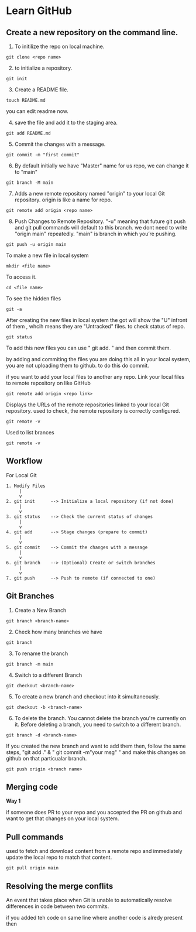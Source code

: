 # Learn GitHub

## Create a new repository on the command line.

1. To initilize the repo on local machine.
```
git clone <repo name>
```

2. to initialize a repository.
```
git init
```

3. Create a README file.
```
touch README.md
```
you can edit readme now.

4. save the file and add it to the staging area.

```
git add README.md
```

5. Commit the changes with a message.
```
git commit -m "first commit"
```

6. By default initially we have "Master" name for us repo, we can change it to "main"
```
git branch -M main
```

7. Adds a new remote repository named "origin" to your local Git repository. origin is like a name for repo.
```
git remote add origin <repo name>
```

8. Push Changes to Remote Repository. "-u" meaning that future git push and git pull commands will default to this branch. we dont need to write "origin main" repeatedly. "main" is branch in which you’re pushing.
```
git push -u origin main
```


To make a new file in local system 
```
mkdir <file name>
```

To access it.
```
cd <file name>
```

To see the hidden files
```
git -a
```

After creating the new files in local system the got will show the "U" infront of them , whcih means they are "Untracked" files.
to check status of repo.
```
git status
```

To add this new files you can use " git add. " and then commit them.

by adding and commiting the files you are doing this all in your local system, you are not uploading them to github. to do this do commit.

if you want to add your local files to another any repo. Link your local files to remote repository on like GitHub 
```
git remote add origin <repo link>
```

Displays the URLs of the remote repositories linked to your local Git repository. used to check, the remote repository is correctly configured.
```
git remote -v
```

Used to list brances
```
git remote -v
```

## Workflow
For Local Git
```
1. Modify Files
     |
     v
2. git init      --> Initialize a local repository (if not done)
     |
     v
3. git status    --> Check the current status of changes
     |
     v
4. git add       --> Stage changes (prepare to commit)
     |
     v
5. git commit    --> Commit the changes with a message
     |
     v
6. git branch    --> (Optional) Create or switch branches
     |
     v
7. git push      --> Push to remote (if connected to one)
```

## Git Branches

1. Create a New Branch
```
git branch <branch-name>
```
2. Check how many branches we have
```
git branch
```
3. To rename the branch
```
git branch -m main
```
4. Switch to a different Branch
```
git checkout <branch-name>
```
5. To create a new branch and checkout into it simultaneously.
```
git checkout -b <branch-name>
```
6. To delete the branch. You cannot delete the branch you're currently on it. Before deleting a branch, you need to switch to a different branch.
```
git branch -d <branch-name>
```
 If you created the new branch and want to add them then, follow the same steps, "git add ." & " git commit -m"your msg" "
 and make this changes on github on that particualar branch.
 ```
 git push origin <branch name>
 ```

 ## Merging code

 **Way 1**

if someone does PR to your repo and you accepted the PR on github and want to get that changes on your local system.

## Pull commands

used to fetch and download content from a remote repo and immediately update the local repo to match that content.
```
git pull origin main
```

## Resolving the merge conflits
An event that takes place when Git is unable to automatically resolve differences in code between two commits.

if you added teh code on same line where another code is alredy present then 